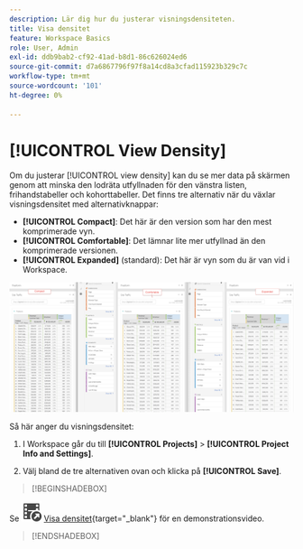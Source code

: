 ```yaml
---
description: Lär dig hur du justerar visningsdensiteten.
title: Visa densitet
feature: Workspace Basics
role: User, Admin
exl-id: ddb9bab2-cf92-41ad-b8d1-86c626024ed6
source-git-commit: d7a6867796f97f8a14cd8a3cfad115923b329c7c
workflow-type: tm+mt
source-wordcount: '101'
ht-degree: 0%

---
```


# [!UICONTROL View Density]

Om du justerar [!UICONTROL view density] kan du se mer data på skärmen genom att minska den lodräta utfyllnaden för den vänstra listen, frihandstabeller och kohorttabeller. Det finns tre alternativ när du växlar visningsdensitet med alternativknappar:

- **[!UICONTROL Compact]**: Det här är den version som har den mest komprimerade vyn.
- **[!UICONTROL Comfortable]**: Det lämnar lite mer utfyllnad än den komprimerade versionen.
- **[!UICONTROL Expanded]** (standard): Det här är vyn som du är van vid i Workspace.

![](assets/view-density.png)

Så här anger du visningsdensitet:

1. I Workspace går du till **[!UICONTROL Projects]** > **[!UICONTROL Project Info and Settings]**.

1. Välj bland de tre alternativen ovan och klicka på **[!UICONTROL Save]**.


>[!BEGINSHADEBOX]

Se ![VideoCheckedOut](/help/assets/icons/VideoCheckedOut.svg) [Visa densitet](https://video.tv.adobe.com/v/25963?quality=12&learn=on){target="_blank"} för en demonstrationsvideo.

>[!ENDSHADEBOX]

